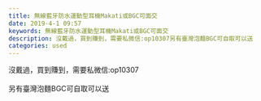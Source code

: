 ```yaml
---
title: 無線藍牙防水運動型耳機Makati或BGC可面交
date: 2019-4-1 09:57
keywords: 無線藍牙防水運動型耳機Makati或BGC可面交
description: 沒戴過，買到賺到，需要私微信:op10307另有臺灣泡麵BGC可自取可以送
categories: used
---
```

<td class="t_f" id="postmessage_3361735">

沒戴過，買到賺到，需要私微信:op10307<br/>
<img alt="" border="0" class="zoom" data-cf-modified-65d5f456ad4fd590ef1e7dc3-="" file="http://www.flw.ph/data/appbyme/upload/image/201904/01/4IloLsGK91Sk.jpg" id="aimg_J45Lh" lazyloadthumb="1" onclick="" onmouseover="" src="http://www.flw.ph/data/appbyme/upload/image/201904/01/4IloLsGK91Sk.jpg"/><br/>
<br/>
<img alt="" border="0" class="zoom" data-cf-modified-65d5f456ad4fd590ef1e7dc3-="" file="http://www.flw.ph/data/appbyme/upload/image/201904/01/CJB0q54MlD8W.jpg" id="aimg_Kg97Q" lazyloadthumb="1" onclick="" onmouseover="" src="http://www.flw.ph/data/appbyme/upload/image/201904/01/CJB0q54MlD8W.jpg"/><br/>
另有臺灣泡麵BGC可自取可以送<br/>
<img alt="" border="0" class="zoom" data-cf-modified-65d5f456ad4fd590ef1e7dc3-="" file="http://www.flw.ph/data/appbyme/upload/image/201904/01/4jnp7KFtQZfT.jpg" id="aimg_Lj0Tu" lazyloadthumb="1" onclick="" onmouseover="" src="http://www.flw.ph/data/appbyme/upload/image/201904/01/4jnp7KFtQZfT.jpg"/><br/>
<br/>
</td>

